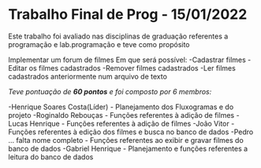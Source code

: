 # Trabalho Final de Prog - 15/01/2022

Este trabalho foi avaliado nas disciplinas de graduação referentes a programação e lab.programação
e teve como propósito

Implementar um forum de filmes
Em que será possível:
-Cadastrar filmes
-Editar os filmes cadastrados
-Remover filmes cadastrados
-Ler filmes cadastrados anteriormente num arquivo de texto

*Teve pontuação de **60 pontos** e foi composto por 6 membros:*

-Henrique Soares Costa(Líder)    - Planejamento dos Fluxogramas e do projeto
-Roginaldo Rebouças              - Funções referentes à adição de filmes
-Lucas Henrique                  - Funções referentes à adição de filmes
-João Vitor                      - Funções referentes à edição dos filmes e busca no banco de dados
-Pedro ... falta nome completo   - Funções referentes ao exibir e gravar filmes do banco de dados
-Gabriel Henrique                - Planejamento e funções referentes a leitura do banco de dados
